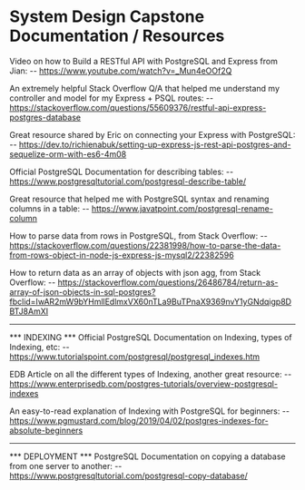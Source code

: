 # System Design Capstone Documentation / Resources

Video on how to Build a RESTful API with PostgreSQL and Express from Jian:
-- https://www.youtube.com/watch?v=_Mun4eOOf2Q

An extremely helpful Stack Overflow Q/A that helped me understand my controller and model for my Express + PSQL routes:
-- https://stackoverflow.com/questions/55609376/restful-api-express-postgres-database

Great resource shared by Eric on connecting your Express with PostgreSQL:
-- https://dev.to/richienabuk/setting-up-express-js-rest-api-postgres-and-sequelize-orm-with-es6-4m08

Official PostgreSQL Documentation for describing tables:
-- https://www.postgresqltutorial.com/postgresql-describe-table/

Great resource that helped me with PostgreSQL syntax and renaming columns in a table:
-- https://www.javatpoint.com/postgresql-rename-column

How to parse data from rows in PostgreSQL, from Stack Overflow:
-- https://stackoverflow.com/questions/22381998/how-to-parse-the-data-from-rows-object-in-node-js-express-js-mysql2/22382596

How to return data as an array of objects with json agg, from Stack Overflow:
-- https://stackoverflow.com/questions/26486784/return-as-array-of-json-objects-in-sql-postgres?fbclid=IwAR2mW9bYHmllEdlmxVX60nTLa9BuTPnaX9369nvY1yGNdqigp8DBTJ8AmXI

-------------------------------------

*** INDEXING ***
Official PostgreSQL Documentation on Indexing, types of Indexing, etc:
-- https://www.tutorialspoint.com/postgresql/postgresql_indexes.htm 

EDB Article on all the different types of Indexing, another great resource:
-- https://www.enterprisedb.com/postgres-tutorials/overview-postgresql-indexes

An easy-to-read explanation of Indexing with PostgreSQL for beginners:
-- https://www.pgmustard.com/blog/2019/04/02/postgres-indexes-for-absolute-beginners

-------------------------------------

*** DEPLOYMENT ***
PostgreSQL Documentation on copying a database from one server to another:
-- https://www.postgresqltutorial.com/postgresql-copy-database/


